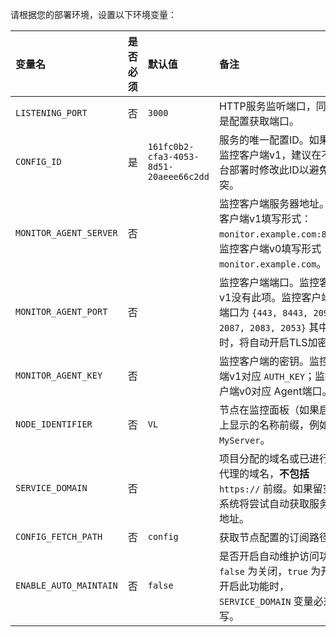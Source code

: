 

请根据您的部署环境，设置以下环境变量：

| 变量名 | 是否必须 | 默认值 | 备注 |
| :---------------- | :----- | :--- | :------------------------------------------------------------------------------------------------------------------------------------------------------------------------------------------- |
| `LISTENING_PORT`  | 否     | `3000` | HTTP服务监听端口，同时也是配置获取端口。                                                                                                                                           |
| `CONFIG_ID`       | 是     | `161fc0b2-cfa3-4053-8d51-20aeee66c2dd` | 服务的唯一配置ID。如果使用监控客户端v1，建议在不同平台部署时修改此ID以避免冲突。                                                                                                       |
| `MONITOR_AGENT_SERVER` | 否     |      | 监控客户端服务器地址。监控客户端v1填写形式：`monitor.example.com:8008`；监控客户端v0填写形式：`monitor.example.com`。                                                              |
| `MONITOR_AGENT_PORT` | 否     |      | 监控客户端端口。监控客户端v1没有此项。监控客户端v0端口为 `{443, 8443, 2096, 2087, 2083, 2053}` 其中之一时，将自动开启TLS加密。                                          |
| `MONITOR_AGENT_KEY` | 否     |      | 监控客户端的密钥。监控客户端v1对应 `AUTH_KEY`；监控客户端v0对应 Agent端口。                                                                                                     |
| `NODE_IDENTIFIER` | 否     | `VL` | 节点在监控面板（如果启用）上显示的名称前缀，例如：`MyServer`。                                                                                                       |
| `SERVICE_DOMAIN`  | 否     |      | 项目分配的域名或已进行反向代理的域名，**不包括** `https://` 前缀。如果留空，系统将尝试自动获取服务器IP地址。                                                               |
| `CONFIG_FETCH_PATH` | 否     | `config` | 获取节点配置的订阅路径。                                                                                                                                                     |
| `ENABLE_AUTO_MAINTAIN` | 否     | `false` | 是否开启自动维护访问功能。`false` 为关闭，`true` 为开启。开启此功能时，`SERVICE_DOMAIN` 变量必须填写。 |
